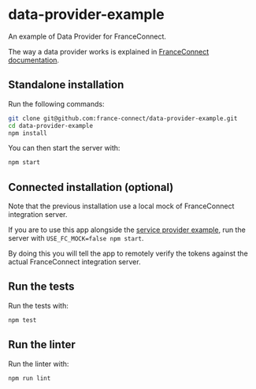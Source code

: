 # data-provider-example

An example of Data Provider for FranceConnect.

The way a data provider works is explained in [FranceConnect documentation](https://partenaires.franceconnect.gouv.fr/fcp/fournisseur-donnees).

## Standalone installation

Run the following commands:

```bash
git clone git@github.com:france-connect/data-provider-example.git
cd data-provider-example
npm install
```

You can then start the server with:

```bash
npm start
```

## Connected installation (optional)

Note that the previous installation use a local mock of FranceConnect integration server.

If you are to use this app alongside the [service provider example](https://github.com/france-connect/identity-provider-example),
run the server with `USE_FC_MOCK=false npm start`.

By doing this you will tell the app to remotely verify the tokens against the actual FranceConnect integration server.

## Run the tests

Run the tests with:
```bash
npm test
```

## Run the linter

Run the linter with:
```bash
npm run lint
```
